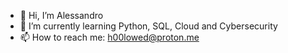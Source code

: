 - 👋 Hi, I’m Alessandro
- 🌱 I’m currently learning Python, SQL, Cloud and Cybersecurity
- 📫 How to reach me: h00lowed@proton.me
